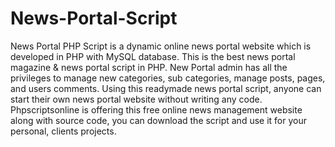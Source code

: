 # News-Portal-Script
News Portal PHP Script is a dynamic online news portal website which is developed in PHP with MySQL database. This is the best news portal magazine &amp; news portal script in PHP. New Portal admin has all the privileges to manage new categories, sub categories, manage posts, pages, and users comments. Using this readymade news portal script, anyone can start their own news portal website without writing any code. Phpscriptsonline is offering this free online news management website along with source code, you can download the script and use it for your personal, clients projects.
